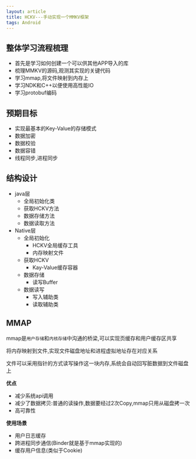 ```yaml
---
layout: article
title: HCKV---手动实现一个MMKV框架
tags: Android
---
```


## 整体学习流程梳理
- 首先是学习如何创建一个可以供其他APP导入的库
- 梳理MMKV的源码,观测其实现的关键代码
- 学习mmap,将文件映射到内存上
- 学习NDK和C++以便使用高性能IO
- 学习protobuf编码

## 预期目标
- 实现最基本的Key-Value的存储模式
- 数据加密
- 数据校验
- 数据容错
- 线程同步,进程同步

## 结构设计

- java层
  - 全局初始化类
  - 获取HCKV方法
  - 数据存储方法
  - 数据读取方法
- Native层
  - 全局初始化
    - HCKV全局缓存工具
    - 内存映射文件
  - 获取HCKV
    - Kay-Value缓存容器
  - 数据存储
    - 读写Buffer
  - 数据读写
    - 写入辅助类
    - 读取辅助类

## MMAP

mmap是`用户存储`和`内核存储`中沟通的桥梁,可以实现页缓存和用户缓存区共享

将内存映射到文件,实现文件磁盘地址和进程虚拟地址存在对应关系

文件可以采用指针的方式读写操作这一块内存,系统会自动回写脏数据到文件磁盘上

**优点**

- 减少系统api调用
- 减少了数据拷贝:普通的读操作,数据要经过2次Copy,mmap只用从磁盘拷一次
- 高可靠性

**使用场景**

- 用户日志缓存
- 跨进程同步通信(Binder就是基于mmap实现的)
- 缓存用户信息(类似于Cookie)

